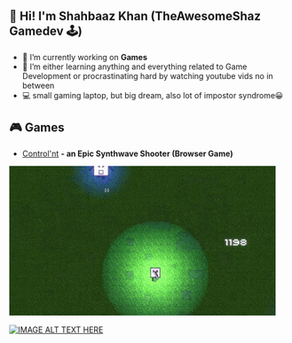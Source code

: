 ##  👋 Hi! I'm Shahbaaz Khan (TheAwesomeShaz Gamedev 🕹)


- 🔭 I’m currently working on <b>Games</b> 
- 🌱 I’m either learning anything and everything related to Game Development or procrastinating hard by watching youtube vids no in between
- 💻 small gaming laptop, but big dream, also lot of impostor syndrome😀

<!--
**ShahbaazKhan-TheAwesomeShaz/ShahbaazKhan-TheAwesomeShaz** is a ✨ _special_ ✨ repository because its `README.md` (this file) appears on your GitHub profile.

-->

## 🎮 Games
- [Control'nt](https://theawesomeshaz.itch.io/control-nt) <b>- an Epic Synthwave Shooter (Browser Game)</b>
<p align="left"><img src="https://github.com/ShahbaazKhan-TheAwesomeShaz/ShahbaazKhan-TheAwesomeShaz/blob/master/Control'nt%20GIF.gif" alt="cool GIF"></p>


[![IMAGE ALT TEXT HERE](https://img.youtube.com/vi/2fK3WPo2xf0&ab_channel=TheAwesomeShaz/0.jpg)](https://www.youtube.com/watch?v=2fK3WPo2xf0&ab_channel=TheAwesomeShaz)







